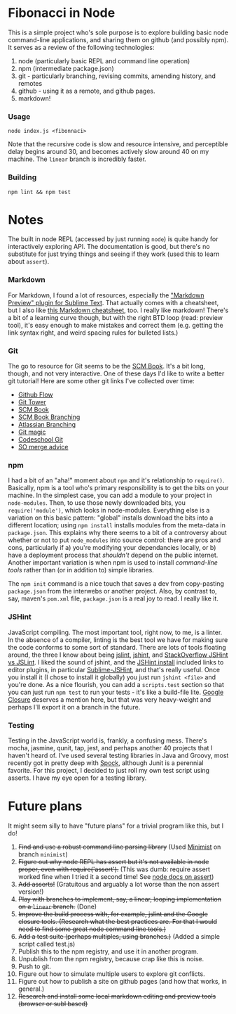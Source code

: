 Fibonacci in Node
===========================

This is a simple project who's sole purpose is to explore building basic node command-line applications, and sharing them on github (and possibly npm). It serves as a review of the following technologies:

1. node (particularly basic REPL and command line operation)
2. npm (intermediate package.json)
3. git - particularly branching, revising commits, amending history, and remotes
4. github - using it as a remote, and github pages.
5. markdown!
 
### Usage
```
node index.js <fibonnaci>
```

Note that the recursive code is slow and resource intensive, and perceptible delay begins around 30, and becomes actively slow around 40 on my machine. The `linear` branch is incredibly faster.

### Building
```
npm lint && npm test
```


Notes
===========================
The built in node REPL (accessed by just running `node`) is quite handy for interactively exploring API. The documentation is good, but there's no substitute for just trying things and seeing if they work (used this to learn about `assert`).

### Markdown
For Markdown, I found a lot of resources, especially the ["Markdown Preview" plugin for Sublime Text](https://github.com/revolunet/sublimetext-markdown-preview). That actually comes with a cheatsheet, but I also like [this Markdown cheatsheet](https://github.com/adam-p/markdown-here/wiki/Markdown-Cheatsheet), too. I really like markdown! There's a bit of a learning curve though, but with the right BTD loop (read: preview tool), it's easy enough to make mistakes and correct them (e.g. getting the link syntax right, and weird spacing rules for bulleted lists.)

### Git
The go to resource for Git seems to be the [SCM Book][]. It's a bit long, though, and not very interactive. One of these days I'd like to write a better git tutorial! Here are some other git links I've collected over time:

 - [Github Flow][]
 - [Git Tower][]
 - [SCM Book][]
 - [SCM Book Branching][]
 - [Atlassian Branching][]
 - [Git magic][]
 - [Codeschool Git][]
 - [SO merge advice][]

[Github Flow]: http://scottchacon.com/2011/08/31/github-flow.html
[Git Tower]: http://www.git-tower.com/
[SCM Book]: http://git-scm.com/book/en/Git-Basics-Undoing-Things
[SCM Book Branching]: http://www.git-scm.com/book/en/Git-Branching-Basic-Branching-and-Merging
[Atlassian Branching]: https://www.atlassian.com/git/tutorial/git-branches#!branch
[Git magic]: http://www-cs-students.stanford.edu/~blynn/gitmagic/ch04.html
[Codeschool Git]: https://www.codeschool.com/courses/git-real
[SO merge advice]: http://stackoverflow.com/questions/161813/how-do-i-fix-merge-conflicts-in-git

### npm
I had a bit of an "aha!" moment about `npm` and it's relationship to `require()`. Basically, npm is a tool who's primary responsibility is to get the bits on your machine. In the simplest case, you can add a module to your project in `node-modules`. Then, to use those newly downloaded bits, you `require('module')`, which looks in node-modules. Everything else is a variation on this basic pattern: "global" installs download the bits into a different location; using `npm install` installs modules from the meta-data in `package.json`. This explains why there seems to a bit of a controversy about whether or not to put `node_modules` into source control: there are pros and cons, particularly if a) you're modifying your dependancies locally, or b) have a deployment process that *shouldn't* depend on the public internet. Another important variation is when npm is used to install *command-line tools* rather than (or in addition to) simple libraries. 

The `npm init` command is a nice touch that saves a dev from copy-pasting `package.json` from the interwebs or another project. Also, by contrast to, say, maven's `pom.xml` file, `package.json` is a real joy to read. I really like it.

### JSHint
JavaScript compiling. The most important tool, right now, to me, is a linter. In the absence of a compiler, linting is the best tool we have for making sure the code conforms to some sort of standard. There are lots of tools floating around, the three I know about being [jslint][JSHint], [jshint][JSHint], and [StackOverflow JSHint vs JSLint][]. I liked the sound of jshint, and the [JSHint install][] included links to editor plugins, in particular [Sublime-JSHint][], and that's really useful. Once you install it (I chose to install it globally) you just run `jshint <file>` and you're done. As a nice flourish, you can add a `scripts.test` section so that you can just run `npm test` to run your tests - it's like a build-file lite. [Google Closure][] deserves a mention here, but that was very heavy-weight and perhaps I'll export it on a branch in the future.

[JSHint]: http://www.jshint.com/
[JSHint install]: http://www.jshint.com/install/
[JSLint]: http://jslint.com/
[StackOverflow JSHint vs JSLint]: http://stackoverflow.com/questions/6803305/should-i-use-jslint-or-jshint-javascript-validation/10763615#10763615
[Sublime-JSHint]: https://github.com/victorporof/Sublime-JSHint
[Google Closure]: https://developers.google.com/closure/compiler/


### Testing
Testing in the JavaScript world is, frankly, a confusing mess. There's mocha, jasmine, qunit, tap, jest, and perhaps another 40 projects that I haven't heard of. I've used several testing libraries in Java and Groovy, most recently got in pretty deep with [Spock][], although Junit is a perennial favorite. For this project, I decided to just roll my own test script using asserts. I have my eye open for a testing library.

[Facebook Jest]: https://github.com/facebook/jest
[Spock]: https://code.google.com/p/spock/


Future plans
===========================

It might seem silly to have "future plans" for a trivial program like this, but I do!

1. ~~Find and use a robust command line parsing library~~ (Used [Minimist](https://www.npmjs.org/package/minimist) on branch `minimist`)
2. ~~Figure out why node REPL has assert but it's not available in node proper, even with require('assert').~~ (This was dumb: require assert worked fine when I tried it a second time! See [node docs on assert](http://nodejs.org/api/assert.html))
3. ~~Add asserts!~~ (Gratuitous and arguably a lot worse than the non assert version!)
4. ~~Play with branches to implement, say, a linear, looping implementation on a `linear` branch.~~ (Done)
5. ~~Improve the build process with, for example, jslint and the Google closure tools. (Research what the best practices are. For that I would need to find some great node command line tools.)~~
6. ~~Add a test suite (perhaps multiples, using branches.)~~ (Added a simple script called test.js)
7. Publish this to the npm registry, and use it in another program.
8. Unpublish from the npm registry, because crap like this is noise.
9. Push to git.
10. Figure out how to simulate multiple users to explore git conflicts.
11. Figure out how to publish a site on github pages (and how that works, in general.)
12. ~~Research and install some local markdown editing and preview tools (browser or subl based)~~

